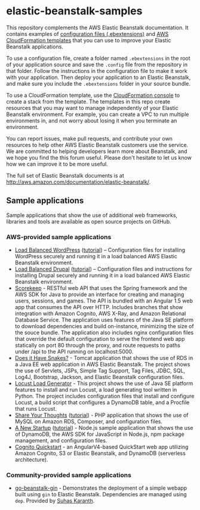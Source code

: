 # elastic-beanstalk-samples
This repository complements the AWS Elastic Beanstalk documentation.
It contains examples of [configuration files (.ebextensions)](https://github.com/awslabs/elastic-beanstalk-samples/tree/master/configuration-files) and [AWS CloudFormation templates](https://github.com/awslabs/elastic-beanstalk-samples/tree/master/configuration-files) that you can use to improve your Elastic Beanstalk applications.

To use a configuration file, create a folder named `.ebextensions` in the root of your application source and save the `.config` file from the repository in that folder. Follow the instructions in the configuration file to make it work with your application. Then deploy your application to an Elastic Beanstalk, and make sure you include the `.ebextensions` folder in your source bundle.

To use a CloudFormation template, use the [CloudFormation console](https://console.aws.amazon.com/cloudformation/home) to create a stack from the template. The templates in this repo create resources that you may want to manage independently of your Elastic Beanstalk environment. For example, you can create a VPC to run multiple environments in, and not worry about losing it when you terminate an environment.

You can report issues, make pull requests, and contribute your own resources to help other AWS Elastic Beanstalk customers use the service. We are committed to helping developers learn more about Beanstalk, and we hope you find the this forum useful. Please don't hesitate to let us know how we can improve it to be more useful.

The full set of Elastic Beanstalk documents is at http://aws.amazon.com/documentation/elastic-beanstalk/.


## Sample applications
Sample applications that show the use of additional web frameworks, libraries and tools are available as open source projects on GitHub.

### AWS-provided sample applications
- [Load Balanced WordPress](https://github.com/awslabs/eb-php-wordpress) ([tutorial](https://docs.aws.amazon.com/elasticbeanstalk/latest/dg/php-hawordpress-tutorial.html)) – Configuration files for installing WordPress securely and running it in a load balanced AWS Elastic Beanstalk environment.
- [Load Balanced Drupal](https://github.com/awslabs/eb-php-drupal) ([tutorial](https://docs.aws.amazon.com/elasticbeanstalk/latest/dg/php-hadrupal-tutorial.html)) – Configuration files and instructions for installing Drupal securely and running it in a load balanced AWS Elastic Beanstalk environment.
- [Scorekeep](https://github.com/awslabs/eb-java-scorekeep) - RESTful web API that uses the Spring framework and the AWS SDK for Java to provide an interface for creating and managing users, sessions, and games. The API is bundled with an Angular 1.5 web app that consumes the API over HTTP. Includes branches that show integration with Amazon Cognito, AWS X-Ray, and Amazon Relational Database Service. The application uses features of the Java SE platform to download dependencies and build on-instance, minimizing the size of the souce bundle. The application also includes nginx configuration files that override the default configuration to serve the frontend web app statically on port 80 through the proxy, and route requests to paths under /api to the API running on localhost:5000.
- [Does it Have Snakes?](https://github.com/awslabs/eb-tomcat-snakes) - Tomcat application that shows the use of RDS in a Java EE web application in AWS Elastic Beanstalk. The project shows the use of Servlets, JSPs, Simple Tag Support, Tag Files, JDBC, SQL, Log4J, Bootstrap, Jackson, and Elastic Beanstalk configuration files.
- [Locust Load Generator](https://github.com/awslabs/eb-locustio-sample) - This project shows the use of Java SE platform features to install and run Locust, a load generating tool written in Python. The project includes configuration files that install and configure Locust, a build script that configures a DynamoDB table, and a Procfile that runs Locust.
- [Share Your Thoughts](https://github.com/awslabs/eb-demo-php-simple-app) ([tutorial](https://docs.aws.amazon.com/elasticbeanstalk/latest/dg/php-ha-tutorial.html)) - PHP application that shows the use of MySQL on Amazon RDS, Composer, and configuration files.
- [A New Startup](https://github.com/awslabs/eb-node-express-sample) ([tutorial](https://docs.aws.amazon.com/elasticbeanstalk/latest/dg/nodejs-dynamodb-tutorial.html)) - Node.js sample application that shows the use of DynamoDB, the AWS SDK for JavaScript in Node.js, npm package management, and configuration files.
- [Cognito Quickstart](https://github.com/awslabs/aws-cognito-angular2-quickstart) - an AngularV4-based QuickStart web app utilizing Amazon Cognito, S3 or Elastic Beanstalk, and DynamoDB (serverless architecture).

### Community-provided sample applications
- [go-beanstalk-gin](https://github.com/sudo-suhas/go-beanstalk-gin) - Demonstrates the deployment of a simple webapp built using `gin` to Elastic Beanstalk. Dependencies are managed using `dep`. Provided by [Suhas Karanth](https://github.com/sudo-suhas).
